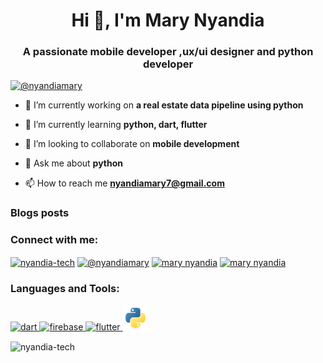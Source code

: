 <h1 align="center">Hi 👋, I'm Mary Nyandia</h1>
<h3 align="center">A passionate mobile developer ,ux/ui designer and python developer</h3>

<p align="left"> <a href="https://twitter.com/@nyandiamary" target="blank">
  <img src="https://img.shields.io/twitter/follow/@nyandiamary?logo=twitter&style=for-the-badge" alt="@nyandiamary" /></a> </p>

- 🔭 I’m currently working on **a real estate data pipeline using python**

- 🌱 I’m currently learning **python, dart, flutter**

- 👯 I’m looking to collaborate on **mobile development**

- 💬 Ask me about **python**

- 📫 How to reach me **nyandiamary7@gmail.com**

### Blogs posts
<!-- BLOG-POST-LIST:START -->
<!-- BLOG-POST-LIST:END -->

<h3 align="left">Connect with me:</h3>
<p align="left">
<a href="https://dev.to/nyandia-tech" target="blank">
  <img align="center" src="https://raw.githubusercontent.com/rahuldkjain/github-profile-readme-generator/master/src/images/icons/Social/devto.svg" alt="nyandia-tech" height="30" width="40" /></a>
<a href="https://twitter.com/@nyandiamary" target="blank">
  <img align="center" src="https://raw.githubusercontent.com/rahuldkjain/github-profile-readme-generator/master/src/images/icons/Social/twitter.svg" alt="@nyandiamary" height="30" width="40" /></a>
<a href="https://linkedin.com/in/mary nyandia" target="blank">
  <img align="center" src="https://raw.githubusercontent.com/rahuldkjain/github-profile-readme-generator/master/src/images/icons/Social/linked-in-alt.svg" alt="mary nyandia" height="30" width="40" /></a>
<a href="https://fb.com/mary nyandia" target="blank">
  <img align="center" src="https://raw.githubusercontent.com/rahuldkjain/github-profile-readme-generator/master/src/images/icons/Social/facebook.svg" alt="mary nyandia" height="30" width="40" /></a>
</p>

<h3 align="left">Languages and Tools:</h3>
<p align="left"> <a href="https://dart.dev" target="_blank" rel="noreferrer">
  <img src="https://www.vectorlogo.zone/logos/dartlang/dartlang-icon.svg" alt="dart" width="40" height="40"/> </a> <a href="https://firebase.google.com/" target="_blank" rel="noreferrer"> 
    <img src="https://www.vectorlogo.zone/logos/firebase/firebase-icon.svg" alt="firebase" width="40" height="40"/> </a> <a href="https://flutter.dev" target="_blank" rel="noreferrer">
      <img src="https://www.vectorlogo.zone/logos/flutterio/flutterio-icon.svg" alt="flutter" width="40" height="40"/> </a> <a href="https://www.mysql.com/" target="_blank" rel="noreferrer">
          <img src="https://raw.githubusercontent.com/devicons/devicon/master/icons/python/python-original.svg" alt="python" width="40" height="40"/> </a> </p>

<p><img align="center" src="https://github-readme-streak-stats.herokuapp.com/?user=nyandia-tech&" alt="nyandia-tech" /></p>


<!--
**nyandia-tech/nyandia-tech** is a ✨ _special_ ✨ repository because its `README.md` (this file) appears on your GitHub profile.

Here are some ideas to get you started:

- 🔭 I’m currently working on ...
- 🌱 I’m currently learning ...
- 👯 I’m looking to collaborate on ...
- 🤔 I’m looking for help with ...
- 💬 Ask me about ...
- 📫 How to reach me: ...
- 😄 Pronouns: ...
- ⚡ Fun fact: ...
-->
